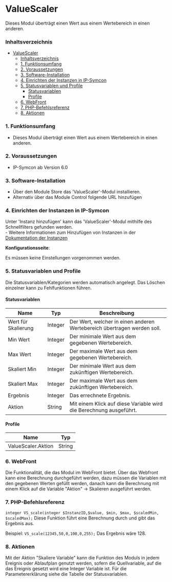 # ValueScaler
Dieses Modul überträgt einen Wert aus einem Wertebereich in einen anderen.

### Inhaltsverzeichnis

- [ValueScaler](#valuescaler)
    - [Inhaltsverzeichnis](#inhaltsverzeichnis)
    - [1. Funktionsumfang](#1-funktionsumfang)
    - [2. Voraussetzungen](#2-voraussetzungen)
    - [3. Software-Installation](#3-software-installation)
    - [4. Einrichten der Instanzen in IP-Symcon](#4-einrichten-der-instanzen-in-ip-symcon)
    - [5. Statusvariablen und Profile](#5-statusvariablen-und-profile)
      - [Statusvariablen](#statusvariablen)
      - [Profile](#profile)
    - [6. WebFront](#6-webfront)
    - [7. PHP-Befehlsreferenz](#7-php-befehlsreferenz)
    - [8. Aktionen](#8-aktionen)

### 1. Funktionsumfang

* Dieses Modul überträgt einen Wert aus einem Wertebereich in einen anderen.

### 2. Voraussetzungen

- IP-Symcon ab Version 6.0

### 3. Software-Installation

* Über den Module Store das 'ValueScaler'-Modul installieren.
* Alternativ über das Module Control folgende URL hinzufügen

### 4. Einrichten der Instanzen in IP-Symcon

 Unter 'Instanz hinzufügen' kann das 'ValueScaler'-Modul mithilfe des Schnellfilters gefunden werden.  
	- Weitere Informationen zum Hinzufügen von Instanzen in der [Dokumentation der Instanzen](https://www.symcon.de/service/dokumentation/konzepte/instanzen/#Instanz_hinzufügen)

__Konfigurationsseite__:

Es müssen keine Einstellungen vorgenommen werden.

### 5. Statusvariablen und Profile

Die Statusvariablen/Kategorien werden automatisch angelegt. Das Löschen einzelner kann zu Fehlfunktionen führen.

#### Statusvariablen

Name   | Typ     | Beschreibung
------ | ------- | ------------
Wert für Skalierung|Integer|Der Wert, welcher in einen anderen Wertebereich übertragen werden soll.
Min Wert|Integer|Der minimale Wert aus dem gegebenen Wertebereich.
Max Wert|Integer|Der maximale Wert aus dem gegebenen Wertebereich.
Skaliert Min|Integer|Der minimale Wert aus dem zukünftigen Wertebereich.
Skaliert Max|Integer|Der maximale Wert aus dem zukünftigen Wertebereich.
Ergebnis|Integer|Das errechnete Ergebnis.
Aktion|String|Mit einem Klick auf diese Variable wird die Berechnung ausgeführt.

#### Profile

Name   | Typ
------ | -------
ValueScaler.Aktion | String

### 6. WebFront

Die Funktionalität, die das Modul im WebFront bietet.
Über das Webfront kann eine Berechnung durchgeführt werden, dazu müssen die Variablen mit den gegebenen Werten gefüllt werden, danach kann die Berechnung mit einem Klick auf die Variable "Aktion" -> Skalieren ausgeführt werden.

### 7. PHP-Befehlsreferenz

`integer VS_scale(integer $InstanzID,$value, $min, $max, $scaledMin, $scaledMax);`
Diese Funktion führt eine Berechnung durch und gibt das Ergebnis aus.

Beispiel:
`VS_scale(12345,50,0,100,0,255);`
Das Ergebnis wäre 128.  

### 8. Aktionen

Mit der Aktion "Skaliere Variable" kann die Funktion des Moduls in jedem Ereignis oder Ablaufplan genutzt werden, sofern die Quellvariable, auf die das Ereignis gesetzt wird eine Integer Variable ist.
Für die Parametererklärung siehe die Tabelle der Statusvariablen.